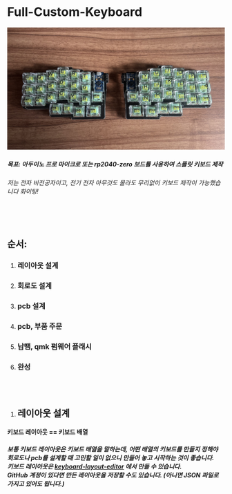 # Full-Custom-Keyboard

![s5cene](img/S5cene46.jpg)

##### 목표: 아두이노 프로 마이크로 또는 rp2040-zero 보드를 사용하여 스플릿 키보드 제작

###### 저는 전자 비전공자이고, 전기 전자 아무것도 몰라도 무리없이 키보드 제작이 가능했습니다 화이팅!

<br><br>

## 순서:

1. ### 레이아웃 설계

2. ### 회로도 설계

3. ### pcb 설계

4. ### pcb, 부품 주문

5. ### 납땜, qmk 펌웨어 플래시

6. ### 완성

<br><br>



1. ## 레이아웃 설계

#### 키보드 레이아웃 == 키보드 배열

##### 보통 키보드 레이아웃은 키보드 배열을 말하는데, 어떤 배열의 키보드를 만들지 정해야 회로도나 pcb를 설계할 때 고민할 일이 없으니 만들어 놓고 시작하는 것이 좋습니다.<br>키보드 레이아웃은 [keyboard-layout-editor](http://www.keyboard-layout-editor.com/) 에서 만들 수 있습니다.<br>GitHub 계정이 있다면 만든 레이아웃을 저장할 수도 있습니다. (아니면 JSON 파일로 가지고 있어도 됩니다.)
